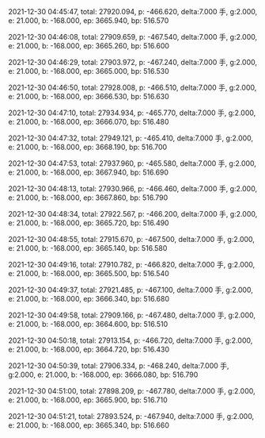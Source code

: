 2021-12-30 04:45:47, total: 27920.094, p: -466.620, delta:7.000 手, g:2.000, e: 21.000, b: -168.000, ep: 3665.940, bp: 516.570

2021-12-30 04:46:08, total: 27909.659, p: -467.540, delta:7.000 手, g:2.000, e: 21.000, b: -168.000, ep: 3665.260, bp: 516.600

2021-12-30 04:46:29, total: 27903.972, p: -467.240, delta:7.000 手, g:2.000, e: 21.000, b: -168.000, ep: 3665.000, bp: 516.530

2021-12-30 04:46:50, total: 27928.008, p: -466.510, delta:7.000 手, g:2.000, e: 21.000, b: -168.000, ep: 3666.530, bp: 516.630

2021-12-30 04:47:10, total: 27934.934, p: -465.770, delta:7.000 手, g:2.000, e: 21.000, b: -168.000, ep: 3666.070, bp: 516.480

2021-12-30 04:47:32, total: 27949.121, p: -465.410, delta:7.000 手, g:2.000, e: 21.000, b: -168.000, ep: 3668.190, bp: 516.700

2021-12-30 04:47:53, total: 27937.960, p: -465.580, delta:7.000 手, g:2.000, e: 21.000, b: -168.000, ep: 3667.940, bp: 516.690

2021-12-30 04:48:13, total: 27930.966, p: -466.460, delta:7.000 手, g:2.000, e: 21.000, b: -168.000, ep: 3667.860, bp: 516.790

2021-12-30 04:48:34, total: 27922.567, p: -466.200, delta:7.000 手, g:2.000, e: 21.000, b: -168.000, ep: 3665.720, bp: 516.490

2021-12-30 04:48:55, total: 27915.670, p: -467.500, delta:7.000 手, g:2.000, e: 21.000, b: -168.000, ep: 3665.140, bp: 516.580

2021-12-30 04:49:16, total: 27910.782, p: -466.820, delta:7.000 手, g:2.000, e: 21.000, b: -168.000, ep: 3665.500, bp: 516.540

2021-12-30 04:49:37, total: 27921.485, p: -467.100, delta:7.000 手, g:2.000, e: 21.000, b: -168.000, ep: 3666.340, bp: 516.680

2021-12-30 04:49:58, total: 27909.166, p: -467.480, delta:7.000 手, g:2.000, e: 21.000, b: -168.000, ep: 3664.600, bp: 516.510

2021-12-30 04:50:18, total: 27913.154, p: -466.720, delta:7.000 手, g:2.000, e: 21.000, b: -168.000, ep: 3664.720, bp: 516.430

2021-12-30 04:50:39, total: 27906.334, p: -468.240, delta:7.000 手, g:2.000, e: 21.000, b: -168.000, ep: 3666.080, bp: 516.790

2021-12-30 04:51:00, total: 27898.209, p: -467.780, delta:7.000 手, g:2.000, e: 21.000, b: -168.000, ep: 3665.900, bp: 516.710

2021-12-30 04:51:21, total: 27893.524, p: -467.940, delta:7.000 手, g:2.000, e: 21.000, b: -168.000, ep: 3665.340, bp: 516.660